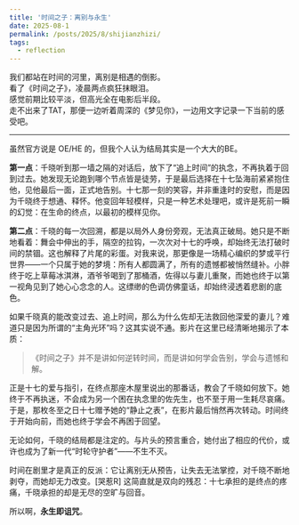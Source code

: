 ```yaml
---
title: '时间之子：离别与永生'
date: 2025-08-1
permalink: /posts/2025/8/shijianzhizi/
tags:
  - reflection
---
```


我们都站在时间的河里，离别是相遇的倒影。  
看了《时间之子》，凌晨两点疯狂抹眼泪。  
感觉前期比较平淡，但高光全在电影后半段。  
走不出来了TAT，那便一边听着周深的《梦见你》，一边用文字记录一下当前的感受吧。  

---

虽然官方说是 OE/HE 的，但我个人认为结局其实是一个大大的BE。  

**第一点**：千晓听到那一墙之隔的对话后，放下了“追上时间”的执念，不再执着于回到过去。她发现无论跑到哪个节点皆是徒劳，于是最后选择在十七坠海前紧紧抱住他，见他最后一面，正式地告别。十七那一刻的笑容，并非重逢时的安慰，而是因为千晓终于想通、释怀。他变回年轻模样，只是一种艺术处理吧，或许是死前一瞬的幻觉：在生命的终点，以最初的模样见你。  

**第二点**：千晓的每一次回溯，都是以局外人身份旁观，无法真正破局。她只是不断地看着：舞会中伸出的手，隔空的拉钩，一次次对十七的呼唤，却始终无法打破时间的禁锢。这也解释了片尾的彩蛋。对我来说，那更像是一场精心编织的梦或平行世界——一个只属于她的梦境：所有人都圆满了，所有的遗憾都被悄然缝补。小胖终于吃上草莓冰淇淋，酒爷爷喝到了那桶酒，佐得以与妻儿重聚，而她也终于以第一视角见到了她心心念念的人。这缥缈的色调仿佛童话，却始终浸透着悲剧的底色。  

如果千晓真的能改变过去、追上时间，那么为什么佐却无法救回他深爱的妻儿？难道只是因为所谓的“主角光环”吗？这其实说不通。影片在这里已经清晰地揭示了本质：  

> 《时间之子》并不是讲如何逆转时间，而是讲如何学会告别，学会与遗憾和解。  

正是十七的爱与指引，在终点那座木屋里说出的那番话，教会了千晓如何放下。她终于不再执迷，不会成为另一个困在执念里的佐先生，也不至于用一生耗尽哀痛。于是，那枚冬至之日十七赠予她的“静止之表”，在影片最后悄然再次转动。时间终于开始向前，而她也终于学会不再困于回望。  

无论如何，千晓的结局都是注定的。与片头的预言重合，她付出了相应的代价，或许也成为了新一代“时轮守护者”——不生不灭。  

时间在剧里才是真正的反派：它让离别无从预告，让失去无法掌控，对千晓不断地剥夺，而她却无力改变。[哭惹R] 这简直就是双向的残忍：十七承担的是终点的疼痛，千晓承担的却是无尽的空旷与回音。  

所以啊，**永生即诅咒**。  
